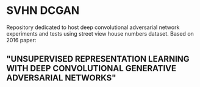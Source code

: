 # SVHN DCGAN

Repository dedicated to host deep convolutional adversarial network experiments and tests using street view house numbers dataset.
Based on 2016 paper:

## "UNSUPERVISED REPRESENTATION LEARNING WITH DEEP CONVOLUTIONAL GENERATIVE ADVERSARIAL NETWORKS"

